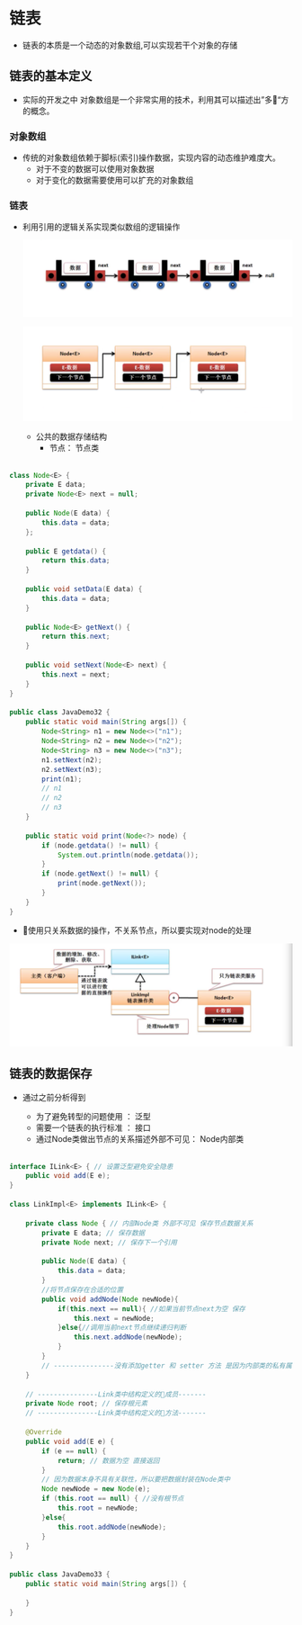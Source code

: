 # 链表

* 链表的本质是一个动态的对象数组,可以实现若干个对象的存储

## 链表的基本定义

* 实际的开发之中 对象数组是一个非常实用的技术，利用其可以描述出”多“方的概念。

### 对象数组

* 传统的对象数组依赖于脚标(索引)操作数据，实现内容的动态维护难度大。
    * 对于不变的数据可以使用对象数据
    * 对于变化的数据需要使用可以扩充的对象数组

### 链表

* 利用引用的逻辑关系实现类似数组的逻辑操作

    ![](../img/lianbiao.png)

    ![](../img/node.png)

    * 公共的数据存储结构
        * 节点： 节点类

```java

class Node<E> {
    private E data;
    private Node<E> next = null;

    public Node(E data) {
        this.data = data;
    };

    public E getdata() {
        return this.data;
    }

    public void setData(E data) {
        this.data = data;
    }

    public Node<E> getNext() {
        return this.next;
    }

    public void setNext(Node<E> next) {
        this.next = next;
    }
}

public class JavaDemo32 {
    public static void main(String args[]) {
        Node<String> n1 = new Node<>("n1");
        Node<String> n2 = new Node<>("n2");
        Node<String> n3 = new Node<>("n3");
        n1.setNext(n2);
        n2.setNext(n3);
        print(n1);
        // n1
        // n2
        // n3
    }

    public static void print(Node<?> node) {
        if (node.getdata() != null) {
            System.out.println(node.getdata());
        }
        if (node.getNext() != null) {
            print(node.getNext());
        }
    }
}
```

* 使用只关系数据的操作，不关系节点，所以要实现对node的处理

![](../img/link.png)

## 链表的数据保存

* 通过之前分析得到

    * 为了避免转型的问题使用 ： 泛型
    * 需要一个链表的执行标准 ： 接口
    * 通过Node类做出节点的关系描述外部不可见： Node内部类

```java

interface ILink<E> { // 设置泛型避免安全隐患
    public void add(E e);
}

class LinkImpl<E> implements ILink<E> {

    private class Node { // 内部Node类 外部不可见 保存节点数据关系
        private E data; // 保存数据
        private Node next; // 保存下一个引用

        public Node(E data) {
            this.data = data;
        }
        //将节点保存在合适的位置
        public void addNode(Node newNode){
            if(this.next == null){ //如果当前节点next为空 保存
                this.next = newNode;
            }else{//调用当前next节点继续递归判断
                this.next.addNode(newNode);
            }
        }
        // ---------------没有添加getter 和 setter 方法 是因为内部类的私有属性也方便外部类直接访问-------
    }

    // ---------------Link类中结构定义的成员-------
    private Node root; // 保存根元素
    // ---------------Link类中结构定义的方法-------

    @Override
    public void add(E e) {
        if (e == null) {
            return; // 数据为空 直接返回
        }
        // 因为数据本身不具有关联性，所以要把数据封装在Node类中
        Node newNode = new Node(e);
        if (this.root == null) { //没有根节点
            this.root = newNode;
        }else{
            this.root.addNode(newNode);
        }
    }
}

public class JavaDemo33 {
    public static void main(String args[]) {

    }
}

```
